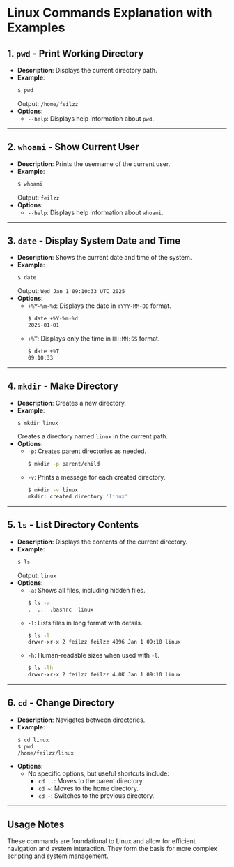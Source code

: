 # Linux Commands Explanation with Examples

## 1. `pwd` - Print Working Directory
- **Description**: Displays the current directory path.
- **Example**:
  ```bash
  $ pwd
  ```
  Output: `/home/feilzz`
- **Options**: 
  - `--help`: Displays help information about `pwd`.

---

## 2. `whoami` - Show Current User
- **Description**: Prints the username of the current user.
- **Example**:
  ```bash
  $ whoami
  ```
  Output: `feilzz`
- **Options**:
  - `--help`: Displays help information about `whoami`.

---

## 3. `date` - Display System Date and Time
- **Description**: Shows the current date and time of the system.
- **Example**:
  ```bash
  $ date
  ```
  Output: `Wed Jan 1 09:10:33 UTC 2025`
- **Options**:
  - `+%Y-%m-%d`: Displays the date in `YYYY-MM-DD` format.
    ```bash
    $ date +%Y-%m-%d
    2025-01-01
    ```
  - `+%T`: Displays only the time in `HH:MM:SS` format.
    ```bash
    $ date +%T
    09:10:33
    ```
---

## 4. `mkdir` - Make Directory
- **Description**: Creates a new directory.
- **Example**:
  ```bash
  $ mkdir linux
  ```
  Creates a directory named `linux` in the current path.
- **Options**:
  - `-p`: Creates parent directories as needed.
    ```bash
    $ mkdir -p parent/child
    ```
  - `-v`: Prints a message for each created directory.
    ```bash
    $ mkdir -v linux
    mkdir: created directory 'linux'
    ```
---

## 5. `ls` - List Directory Contents
- **Description**: Displays the contents of the current directory.
- **Example**:
  ```bash
  $ ls
  ```
  Output: `linux`
- **Options**:
  - `-a`: Shows all files, including hidden files.
    ```bash
    $ ls -a
    .  ..  .bashrc  linux
    ```
  - `-l`: Lists files in long format with details.
    ```bash
    $ ls -l
    drwxr-xr-x 2 feilzz feilzz 4096 Jan 1 09:10 linux
    ```
  - `-h`: Human-readable sizes when used with `-l`.
    ```bash
    $ ls -lh
    drwxr-xr-x 2 feilzz feilzz 4.0K Jan 1 09:10 linux
    ```

---

## 6. `cd` - Change Directory
- **Description**: Navigates between directories.
- **Example**:
  ```bash
  $ cd linux
  $ pwd
  /home/feilzz/linux
  ```
- **Options**:
  - No specific options, but useful shortcuts include:
    - `cd ..`: Moves to the parent directory.
    - `cd ~`: Moves to the home directory.
    - `cd -`: Switches to the previous directory.

---

## Usage Notes
These commands are foundational to Linux and allow for efficient navigation and system interaction. They form the basis for more complex scripting and system management.

